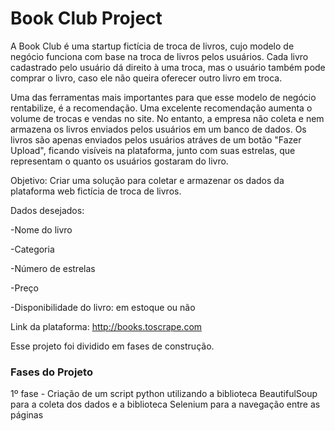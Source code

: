 # Book Club Project

A Book Club é uma startup fictícia de troca de livros, cujo modelo de negócio funciona com base na troca de livros pelos usuários. Cada livro cadastrado pelo 
usuário dá direito à uma troca, mas o usuário também pode comprar o livro, caso ele não queira oferecer outro livro em troca. 

Uma das ferramentas mais importantes para que esse modelo de negócio rentabilize, é a recomendação. Uma excelente recomendação aumenta o volume de 
trocas e vendas no site. No entanto, a empresa não coleta e nem armazena os livros enviados pelos usuários em um banco de dados. Os livros são apenas enviados pelos usuários atráves de um botão "Fazer Upload", ficando visíveis na plataforma, junto com suas estrelas, que representam o quanto os usuários gostaram do livro.

Objetivo: Criar uma solução para coletar e armazenar os dados da plataforma web fictícia de troca de livros.

Dados desejados:

-Nome do livro

-Categoria 

-Número de estrelas

-Preço

-Disponibilidade do livro: em estoque ou não

Link da plataforma: http://books.toscrape.com

Esse projeto foi dividido em fases de construção.

### Fases do Projeto

1º fase - Criação de um script python utilizando a biblioteca BeautifulSoup para a coleta dos dados e a biblioteca Selenium para a navegação entre as páginas 


